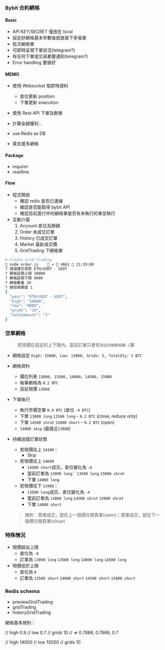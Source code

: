 ### Bybit 合約網格

#### Basic

- API KEY/SECRET 僅放在 local
- 設定好網格基本參數後就直接下多張單
- 批次網格單
- 可即時呈現下單狀況(telegram?)
- 有任何下單或交易都要通知(telegram?)
- Error handling 要做好

#### MEMO

- 使用 Websocket 取即時資料

  - 倉位更新 position
  - 下單更新 execution

- 使用 Rest API 下單及刪單

- 計算金額獲利…

- use Redis as DB

- 需支援多網格

#### Package

- inquirer
- readline

#### Flow

- 程式開啟
  - 確認 redis 是否已連線
  - 確認是否能取得 bybit API
  - 確認目前進行中的網格單是否有未執行的單並執行
- 互動介面
  1. Account 倉位及餘額
  2. Order 未成交訂單
  3. History 已成交訂單
  4. Market 最新成交價
  5. GridTrading 下網格單

```zsh
# Create Grid trading
 node order.js     ✔  4661  21:29:09
? 請選擇交易對 ETH/USDT - USDT
? 網格區間上限 10000
? 網格區間下限 8000
? 網格數量 20
? 總投資額度 1
{
  "pair": "ETH/USDT - USDT",
  "high": "10000",
  "low": "8000",
  "grids": "20",
  "totalAmount": "1"
}
```

### 空單網格

> 若現價在設定的上下限內，當前訂單只會有`設定的總網格數-1`筆

- 網格設定 `High: 15000, Low: 13000, Grids: 5, TotalQty: 1 BTC`

- 網格資料
  - 價位列表 `13000, 13500, 14000, 14500, 15000`
  - 每筆網格為 `0.2 BTC`
  - 目前現價 `13888`
- 下單執行

  - 執行市價空單 `0.4 BTC` (倉位 `-4 BTC`)
  - 下單 `13000 long` `13500 long` - `0.2 BTC` (close, reduce only)
  - 下單 `14500 shrot` `15000 short` - `0.2 BTC` (open)
  - `14000 skip` (最接近`13888`)

- 持續追蹤訂單狀態

  - 若現價往上 `14100`：
    - Skip
  - 若現價往上 `14600`
    - `14500 short`成交，倉位變化為 `-6`
    - 當前訂單為 ` 13000 long``13500 long ` `15000 shrot`
    - 下單 `14000 long`
  - 若現價往下 `13488`：
    - `13500 long`成交，倉位變化為 `-4`
    - 當前訂單為 `13000 long` `14500 shrot` `15000 shrot`
    - 下單 `14000 short`

  > 規則：買單成交，就在上一個價位開賣單(open)；賣單成交，就在下一個價位開買單(close)

### 特殊情況

- 現價超出上限
  - 倉位為 `-8`
  - 訂單為 `13000 long` `13500 long` `14000 long` `14500 long`
- 現價低於上限
  - 倉位為 `0`
  - 訂單為 `13500 short` `14000 short` `14500 short` `15000 short`

### Redis schema

- previewGridTrading
- gridTrading
- historyGridTrading

<!--
active_gridTrading -> UUID(123456789) -> {
 startAt = Time.now,
 count = 1,
 side = "Buy",
 symbol = "BTCUSD",
 high = 14000,
 low = 13000,
 grids = 10,
 totalQty = 3000,
 baseOrderPrices = [13000, 13100, 13200, ...],
 currentOrderID: ["123", "456", "789"],
 filledOrderID: ["321", "654"]

} -->

<!--
// 設定網格進redis
redisClient.set('gridTrading', {

  settings: {
    priceList: [16000, 15800, 15600, 15400, 15200, 15000, 14800, 14600, 14400, 14200, 14000],
    side: 'Sell - Short',
    symbol: 'BTCUSD',
    high: 16000,
    low: 14000,
    grids: 11,
    totalQty: 1000,
    qty: 90.9090909090909,
    startAt: 1604826504,
  }

  pairOrderIDs: {
    openID: closeID || null,
    openID2: closeID2 || null,
  },

  currentPosition: {
  },
  currentOrders: [{

  }],
  filledOrders: [{

  }]
}) -->

<!--
> gridTradingExecute('yu0f9', 1604930338)
gridTradingSettings {
  settings: {
    priceList: [
      16000, 15800, 15600,
      15400, 15200, 15000,
      14800, 14600, 14400,
      14200, 14000
    ],
    side: 'Sell',
    symbol: 'BTCUSD',
    high: 16000,
    low: 14000,
    grids: 11,
    totalQty: 1000,
    qty: 90.9090909090909,
    startAt: 1604930338
  }
} -->

網格基本規則：

// high 0.9
// low 0.7
// grids 10
// => 0.7888, 0.7666, 0.7

// high 14000
// low 13000
// grids 10
